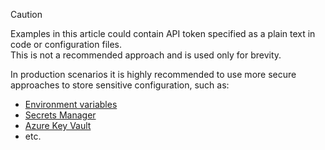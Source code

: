 > [!CAUTION]  
> Examples in this article could contain API token specified as a plain text in code or configuration files.  
> This is not a recommended approach and is used only for brevity.
>
> In production scenarios it is highly recommended to use more secure approaches to store sensitive configuration, such as:
> - [Environment variables](https://learn.microsoft.com/aspnet/core/security/app-secrets#environment-variables)
> - [Secrets Manager](https://learn.microsoft.com/aspnet/core/security/app-secrets#secret-manager)
> - [Azure Key Vault](https://learn.microsoft.com/aspnet/core/security/key-vault-configuration)
> - etc.
